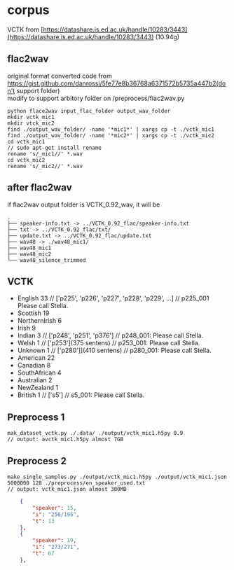 # corpus
VCTK from [https://datashare.is.ed.ac.uk/handle/10283/3443](https://datashare.is.ed.ac.uk/handle/10283/3443) (10.94g)

## flac2wav
original format converted code from https://gist.github.com/danrossi/5fe77e8b36768a6371572b5735a447b2(don't support folder) \
modify to support arbitory folder on /preprocess/flac2wav.py

```
python flace2wav input_flac_folder output_wav_folder
mkdir vctk_mic1
mkdir vtck_mic2
find ./output_wav_folder/ -name '*mic1*' | xargs cp -t ./vctk_mic1
find ./output_wav_folder/ -name '*mic2*' | xargs cp -t ./vctk_mic2
cd vctk_mic1
// sudo apt-get install rename
rename 's/_mic1//' *.wav
cd vctk_mic2
rename 's/_mic2//' *.wav
```

## after flac2wav
if flac2wav output folder is VCTK_0.92_wav, it will be
```
.
├── speaker-info.txt -> ../VCTK_0.92_flac/speaker-info.txt
├── txt -> ../VCTK_0.92_flac/txt/
├── update.txt -> ../VCTK_0.92_flac/update.txt
├── wav48 -> ./wav48_mic1/
├── wav48_mic1
├── wav48_mic2
└── wav48_silence_trimmed
``` 


## VCTK

- English   	 33 // ['p225', 'p226', 'p227', 'p228', 'p229', ...]    // p225_001 Please call Stella.
- Scottish  	 19
- NorthernIrish	  6
- Irish     	  9
- Indian    	  3  // ['p248', 'p251', 'p376'] // p248_001: Please call Stella.
- Welsh     	  1  // ['p253'](375 sentens) // p253_001: Please call Stella.
- Unknown   	  1 // ['p280']](410 sentens)  // p280_001: Please call Stella.
- American  	 22
- Canadian  	  8
- SouthAfrican	  4
- Australian	  2
- NewZealand	  1
- British   	  1 // ['s5'] // s5_001: Please call Stella.


## Preprocess 1

```
mak_dataset_vctk.py ./.data/ ./output/vctk_mic1.h5py 0.9
// output: avctk_mic1.h5py almost 7GB
```

## Preprocess 2
```
make_single_samples.py ./output/vctk_mic1.h5py ./output/vctk_mic1.json 5000000 128 ./preprocess/en_speaker_used.txt
// output: vctk_mic1.json almost 300MB
```

```json
    {
        "speaker": 15,
        "i": "256/195",
        "t": 13
    },
    {
        "speaker": 19,
        "i": "273/271",
        "t": 67
    },
```
